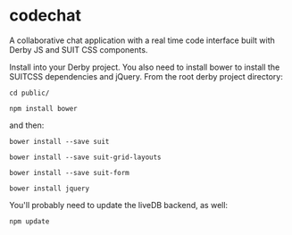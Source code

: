 # codechat

A collaborative chat application with a real time code interface built with Derby JS and SUIT CSS components.

Install into your Derby project. You also need to install bower to install the SUITCSS dependencies and jQuery. From the root derby project directory:

```
cd public/

npm install bower
```

and then:

```
bower install --save suit

bower install --save suit-grid-layouts

bower install --save suit-form

bower install jquery
```

You'll probably need to update the liveDB backend, as well:

```
npm update
```
